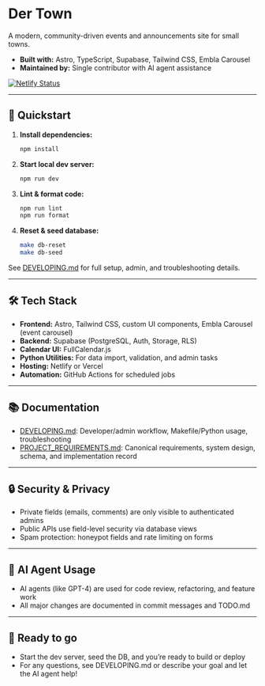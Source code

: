 # Der Town

A modern, community-driven events and announcements site for small towns.

- **Built with:** Astro, TypeScript, Supabase, Tailwind CSS, Embla Carousel
- **Maintained by:** Single contributor with AI agent assistance

[![Netlify Status](https://api.netlify.com/api/v1/badges/5f2db1b2-1070-4e9e-8ade-958de3b45534/deploy-status)](https://app.netlify.com/projects/dertown/deploys)

---

## 🚀 Quickstart

1. **Install dependencies:**

   ```sh
   npm install
   ```

2. **Start local dev server:**

   ```sh
   npm run dev
   ```

3. **Lint & format code:**

   ```sh
   npm run lint
   npm run format
   ```

4. **Reset & seed database:**

   ```sh
   make db-reset
   make db-seed
   ```

See [DEVELOPING.md](./DEVELOPING.md) for full setup, admin, and troubleshooting details.

---

## 🛠️ Tech Stack

- **Frontend:** Astro, Tailwind CSS, custom UI components, Embla Carousel (event carousel)
- **Backend:** Supabase (PostgreSQL, Auth, Storage, RLS)
- **Calendar UI:** FullCalendar.js
- **Python Utilities:** For data import, validation, and admin tasks
- **Hosting:** Netlify or Vercel
- **Automation:** GitHub Actions for scheduled jobs

---

## 📚 Documentation

- [DEVELOPING.md](./DEVELOPING.md): Developer/admin workflow, Makefile/Python usage, troubleshooting
- [PROJECT_REQUIREMENTS.md](./PROJECT_REQUIREMENTS.md): Canonical requirements, system design, schema, and implementation record

---

## 🔒 Security & Privacy

- Private fields (emails, comments) are only visible to authenticated admins
- Public APIs use field-level security via database views
- Spam protection: honeypot fields and rate limiting on forms

---

## 🤖 AI Agent Usage

- AI agents (like GPT-4) are used for code review, refactoring, and feature work
- All major changes are documented in commit messages and TODO.md

---

## 🏁 Ready to go

- Start the dev server, seed the DB, and you’re ready to build or deploy
- For any questions, see DEVELOPING.md or describe your goal and let the AI agent help!
